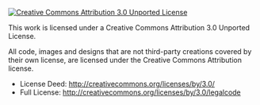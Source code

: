 [![Creative Commons Attribution 3.0 Unported License](http://i.creativecommons.org/l/by/3.0/88x31.png)](http://creativecommons.org/licenses/by/3.0/ "Title")

This work is licensed under a Creative Commons Attribution 3.0 Unported License.

All code, images and designs that are not third-party creations covered by their own license, are licensed under the Creative Commons Attribution license.

* License Deed: http://creativecommons.org/licenses/by/3.0/
* Full License: http://creativecommons.org/licenses/by/3.0/legalcode